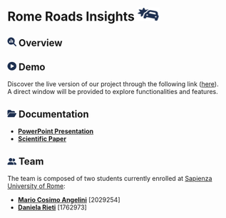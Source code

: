 # Rome Roads Insights <img src="dataset/img/icons/car-burst.svg" width="50" height="30">

## <img src="dataset/img/icons/glass.svg" width="20" height="20"> Overview

## <img src="dataset/img/icons/play.svg" width="20" height="19"> Demo 
Discover the live version of our project through the following link ([here](https://2029254.github.io/RomeRoadsInsights/)).<br> A direct window will be provided to explore functionalities and features.

## <img src="dataset/img/icons/folder.svg" width="20" height="18"> Documentation
* [**PowerPoint Presentation**](https://github.com/2029254) <br>
* [**Scientific Paper**](https://github.com/danielarieti) <br>

## <img src="dataset/img/icons/user-team.svg" width="20" height="15"> Team 
The team is composed of two students currently enrolled at [Sapienza University of Rome](https://www.uniroma1.it/it/pagina-strutturale/home):
* [**Mario Cosimo Angelini**](https://github.com/2029254) [2029254] <br>
* [**Daniela Rieti**](https://github.com/danielarieti) [1762973] <br>
